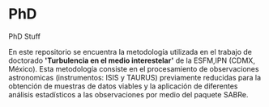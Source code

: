 # PhD
PhD Stuff

En este repositorio se encuentra la metodología utilizada en el trabajo de doctorado **'Turbulencia en el medio interestelar'** de la ESFM,IPN (CDMX, México). Esta metodología consiste en el procesamiento de observaciones astronomicas (instrumentos: ISIS y TAURUS) previamente reducidas para la obtención de muestras de datos viables y la aplicación de diferentes análisis estadísticos a las observaciones por medio del paquete SABRe.
